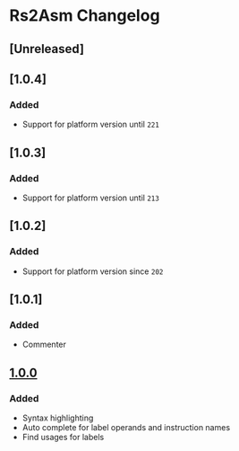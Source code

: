 <!-- Keep a Changelog guide -> https://keepachangelog.com -->

# Rs2Asm Changelog

## [Unreleased]
## [1.0.4]
### Added
- Support for platform version until `221`

## [1.0.3]
### Added
- Support for platform version until `213`

## [1.0.2]
### Added
- Support for platform version since `202`

## [1.0.1]
### Added
- Commenter

## [1.0.0]
### Added
- Syntax highlighting
- Auto complete for label operands and instruction names
- Find usages for labels

[1.0.0]: https://github.com/Joshua-F/rs2asm-intellij-plugin/releases/tag/v1.0.0
